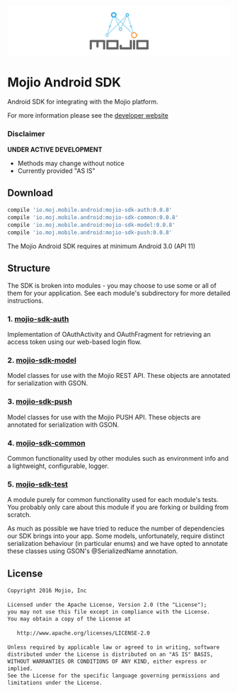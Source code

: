 ![](static/banner_mojio.png)
# Mojio Android SDK #

Android SDK for integrating with the Mojio platform.

For more information please see the [developer website](http://developer.moj.io/)

### Disclaimer ###
**UNDER ACTIVE DEVELOPMENT**

* Methods may change without notice
* Currently provided "AS IS"

## Download ##
```gradle
compile 'io.moj.mobile.android:mojio-sdk-auth:0.0.8'
compile 'io.moj.mobile.android:mojio-sdk-common:0.0.8'
compile 'io.moj.mobile.android:mojio-sdk-model:0.0.8'
compile 'io.moj.mobile.android:mojio-sdk-push:0.0.8'
```

The Mojio Android SDK requires at minimum Android 3.0 (API 11)

## Structure ##
The SDK is broken into modules - you may choose to use some or all of them for your application.
See each module's subdirectory for more detailed instructions.

### 1. [mojio-sdk-auth](https://github.com/mojio/mojio-android-sdk/tree/develop/mojio-sdk-auth) ###
  Implementation of OAuthActivity and OAuthFragment for retrieving an access token using our
  web-based login flow.

### 2. [mojio-sdk-model](https://github.com/mojio/mojio-android-sdk/tree/develop/mojio-sdk-model) ###
  Model classes for use with the Mojio REST API. These objects are annotated for serialization with
  GSON.

### 3. [mojio-sdk-push](https://github.com/mojio/mojio-android-sdk/tree/develop/mojio-sdk-push) ###
  Model classes for use with the Mojio PUSH API. These objects are annotated for serialization with
  GSON.
  
### 4. [mojio-sdk-common](https://github.com/mojio/mojio-android-sdk/tree/develop/mojio-sdk-common) ###
  Common functionality used by other modules such as environment info and a lightweight,
  configurable, logger.
  
### 5. [mojio-sdk-test](https://github.com/mojio/mojio-android-sdk/tree/develop/mojio-sdk-test) ###
  A module purely for common functionality used for each module's tests. You probably only care
  about this module if you are forking or building from scratch.
  
As much as possible we have tried to reduce the number of dependencies our SDK brings into your app.
Some models, unfortunately, require distinct serialization behaviour (in particular enums) and we
have opted to annotate these classes using GSON's @SerializedName annotation.

## License ##
    Copyright 2016 Mojio, Inc
    
    Licensed under the Apache License, Version 2.0 (the "License");
    you may not use this file except in compliance with the License.
    You may obtain a copy of the License at
    
       http://www.apache.org/licenses/LICENSE-2.0
    
    Unless required by applicable law or agreed to in writing, software
    distributed under the License is distributed on an "AS IS" BASIS,
    WITHOUT WARRANTIES OR CONDITIONS OF ANY KIND, either express or implied.
    See the License for the specific language governing permissions and
    limitations under the License.